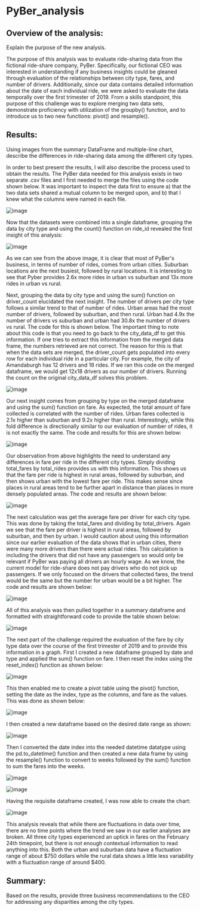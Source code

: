 # PyBer_analysis



## Overview of the analysis: 

Explain the purpose of the new analysis.

The purpose of this analysis was to evaluate ride-sharing data from the fictional ride-share company, PyBer.  Specifically, our fictional CEO was interested in understanding if any business insights could be gleaned through evaluation of the relationships between city type, fares, and number of drivers.  Additionally, since our data contains detailed information about the date of each individual ride, we were asked to evaluate the data temporally over the first trimester of 2019.  From a skills standpoint, this purpose of this challenge was to explore merging two data sets, demonstrate proficiency with utilization of the groupby() function, and to introduce us to two new functions: pivot() and resample(). 

## Results: 
Using images from the summary DataFrame and multiple-line chart, describe the differences in ride-sharing data among the different city types.


In order to best present the results, I will also describe the process used to obtain the results.  The PyBer data needed for this analysis exists in two separate .csv files and I first needed to merge the files using the code shown below.  It was important to inspect the data first to ensure a) that the two data sets shared a mutual column to be merged upon, and b) that I knew what the columns were named in each file.

![image](https://user-images.githubusercontent.com/90977689/138496682-98ac7b6a-94b6-4f4e-8ca4-e113f2dc41da.png)

Now that the datasets were combined into a single dataframe, grouping the data by city type and using the count() function on ride_id revealed the first insight of this analysis:

![image](https://user-images.githubusercontent.com/90977689/138497015-6140ca34-afde-4cc3-af66-fb77a5ff874b.png)


As we can see from the above image, it is clear that most of PyBer's business, in terms of number of rides, comes from urban cities.  Suburban locations are the next busiest, followed by rural locations.  It is interesting to see that Pyber provides 2.6x more rides in urban vs suburban and 13x more rides in urban vs rural.  

Next, grouping the data by city type and using the sum() function on driver_count elucidated the next insight.  The number of drivers per city type follows a similar trend to that of number of rides.  Urban areas had the most number of drivers, followed by suburban, and then rural.  Urban had 4.9x the number of drivers vs suburban and urban had 30.8x the number of drivers vs rural. The code for this is shown below.  The important thing to note about this code is that you need to go back to the city_data_df to get this information.  If one tries to extract this information from the merged data frame, the numbers retrieved are not correct.  The reason for this is that when the data sets are merged, the driver_count gets populated into every row for each individual ride in a particular city.  For example, the city of Amandaburgh has 12 drivers and 18 rides.  If we ran this code on the merged dataframe, we would get 12x18 drivers as our number of drivers.  Running the count on the original city_data_df solves this problem.

![image](https://user-images.githubusercontent.com/90977689/138514758-a1888676-d66d-46d0-85bd-972e990d4e1a.png)

Our next insight comes from grouping by type on the merged dataframe and using the sum() function on fare.  As expected, the total amount of fare collected is correlated with the number of rides.  Urban fares collected is 2.1x higher than suburban and 9.2x higher than rural.  Interestingly, while this fold difference is directionally similar to our evaluation of number of rides, it is not exactly the same.  The code and results for this are shown below:

![image](https://user-images.githubusercontent.com/90977689/138516277-13799e4b-e13c-441c-a0cc-cfa03a383ec5.png)


Our observation from above highlights the need to understand any differences in fare per ride in the different city types.  Simply dividing total_fares by total_rides provides us with this information.  This shows us that the fare per ride is highest in rural areas, followed by suburban, and then shows urban with the lowest fare per ride.  This makes sense since places in rural areas tend to be further apart in distance than places in more densely populated areas.  The code and results are shown below:

![image](https://user-images.githubusercontent.com/90977689/138517094-fac76fa4-de3d-40de-ba36-f1a5e7f085d1.png)


The next calculation was get the average fare per driver for each city type.  This was done by taking the total_fares and dividing by total_drivers.  Again we see that the fare per driver is highest in rural areas, followed by suburban, and then by urban.  I would caution about using this information since our earlier evaluation of the data shows that in urban cities, there were many more drivers than there were actual rides.  This calculation is including the drivers that did not have any passengers so would only be relevant if PyBer was paying all drivers an hourly wage.  As we know, the current model for ride-share does not pay drivers who do not pick up passengers.  If we only focused on the drivers that collected fares, the trend would be the same but the number for urban would be a bit higher.  The code and results are shown below:

![image](https://user-images.githubusercontent.com/90977689/138518129-afdc357d-8681-4e9f-8d0f-09f3800cdb13.png)

All of this analysis was then pulled together in a summary dataframe and formatted with straightforward code to provide the table shown below:

![image](https://user-images.githubusercontent.com/90977689/138518481-22a41066-58c4-43a9-885a-57727d640052.png)

The next part of the challenge required the evaluation of the fare by city type data over the course of the first trimester of 2019 and to provide this information in a graph.  First I created a new dataframe grouped by date and type and applied the sum() function on fare.  I then reset the index using the reset_index() function as shown below:

![image](https://user-images.githubusercontent.com/90977689/138519259-49366641-2e48-4d75-8e64-7a5aaead549a.png)

This then enabled me to create a pivot table using the pivot() function, setting the date as the index, type as the columns, and fare as the values.  This was done as shown below:

![image](https://user-images.githubusercontent.com/90977689/138519425-27967d96-3c56-416a-b487-bb1631f258b1.png)

I then created a new dataframe based on the desired date range as shown:

![image](https://user-images.githubusercontent.com/90977689/138519583-f574fa1b-dcdb-42cb-bb71-00c4ce9037cf.png)

Then I converted the date index into the needed datetime datatype using the pd.to_datetime() function and then created a new data frame by using the resample() function to convert to weeks followed by the sum() function to sum the fares into the weeks.

![image](https://user-images.githubusercontent.com/90977689/138519973-8bee32a7-38ce-4d24-95c6-6ee2ce744b64.png)

![image](https://user-images.githubusercontent.com/90977689/138520049-52871db0-f307-4a35-af75-2074b4179418.png)

Having the requisite dataframe created, I was now able to create the chart:

![image](https://user-images.githubusercontent.com/90977689/138520242-133d7ac3-0f03-462c-b7f5-56826e137f90.png)

This analysis reveals that while there are fluctuations in data over time, there are no time points where the trend we saw in our earlier analyses are broken.  All three city types experienced an uptick in fares on the February 24th timepoint, but there is not enough contextual information to read anything into this.  Both the urban and suburban data have a fluctuation range of about $750 dollars while the rural data shows a little less variability with a fluctuation range of around $400.





## Summary: 
Based on the results, provide three business recommendations to the CEO for addressing any disparities among the city types.
